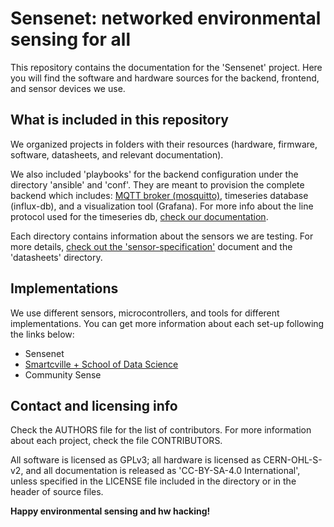 # Sensenet: networked environmental sensing for all

This repository contains the documentation for the 'Sensenet'
project. Here you will find the software and hardware sources 
for the backend, frontend, and sensor devices we use.

## What is included in this repository

We organized projects in folders with their resources (hardware, 
firmware, software, datasheets, and relevant documentation).

We also included 'playbooks' for the backend configuration under the
directory 'ansible' and 'conf'. They are meant to provision the 
complete backend which includes: [MQTT broker (mosquitto)](mqtt.md), 
timeseries database (influx-db), and a visualization tool (Grafana). 
For more info about the line protocol used for the timeseries db, 
[check our documentation](timeseries-db.md).

Each directory contains information about the sensors we are testing.
For more details, [check out the 'sensor-specification'](sensor-spec.md) 
document and the 'datasheets' directory.

## Implementations

We use different sensors, microcontrollers, and tools for different
implementations. You can get more information about each set-up following
the links below:

* Sensenet
* [Smartcville + School of Data Science](projects/cci-sds.md)
* Community Sense

## Contact and licensing info

Check the AUTHORS file for the list of contributors. For more 
information about each project, check the file CONTRIBUTORS.

All software is licensed as GPLv3; all hardware is licensed as
CERN-OHL-S-v2, and all documentation is released as 'CC-BY-SA-4.0
International', unless specified in the LICENSE file included in
the directory or in the header of source files.

__Happy environmental sensing and hw hacking!__

